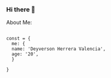 ### Hi there 👋

About Me:
```

const = {
  me: {
  name: 'Deyverson Herrera Valencia',
  age: '20',
  }

}

```

